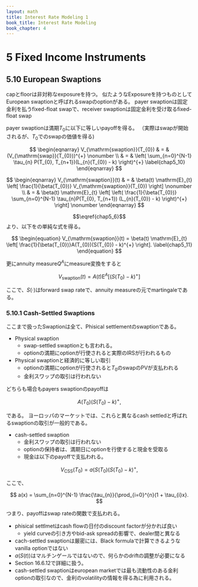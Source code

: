 ```yaml
---
layout: math
title: Interest Rate Modeling 1
book_title: Interest Rate Modeling
book_chapter: 4
---
```


# 5 Fixed Income Instruments

## 5.10 European Swaptions
capとfloorは非対称なexposureを持つ。
似たようなExposureを持つものとしてEuropean swaptionと呼ばれるswapのoptionがある。
payer swaptionは固定金利を払うfixed-float swapで、receiver swaptionは固定金利を受け取るfixed-float swap

payer swaptionは満期$T_{0}$に以下に等しいpayoffを得る。
（実際はswapが開始されるが、$T_{0}$でのswapの価値を得る)

$$
\begin{eqnarray}
    V_{\mathrm{swaption}}(T_{0})
        & = &
            (V_{\mathrm{swap}}(T_{0}))^{+}
        \nonumber
        \\
        & = &
            \left(
                \sum_{n=0}^{N-1} \tau_{n} P(T_{0}, T_{n+1})(L_{n}(T_{0}) - k)
            \right)^{+}
        \label{chap5_10}
\end{eqnarray}
$$

$$
\begin{eqnarray}
    V_{\mathrm{swaption}}(t)
        & = &
            \beta(t)
            \mathrm{E}_{t}
            \left[
               \frac{1}{\beta(T_{0})} V_{\mathrm{swaption}}(T_{0})
            \right]
        \nonumber
        \\
        & = &
            \beta(t)
            \mathrm{E}_{t}
            \left[
                \left(
                   \frac{1}{\beta(T_{0})}
                   \sum_{n=0}^{N-1} \tau_{n}P(T_{0}, T_{n+1}) (L_{n}(T_{0}) - k)
                \right)^{+}
            \right]
        \nonumber
\end{eqnarray}
$$

$$\eqref{chap5_6}$$より、以下をの単純な式を得る。

$$
\begin{equation}
    V_{\mathrm{swaption}}(t)
        = \beta(t)
            \mathrm{E}_{t}
            \left[
                \frac{1}{\beta(T_{0})}A(T_{0})(S(T_{0}) - k)^{+}
            \right].
    \label{chap5_11}
\end{equation}
$$

更にannuity measure$Q^{A}$にmeasure変換をすると

$$
\begin{equation}
    V_{\mathrm{swaption}}(t)
        = A(t) \mathrm{E}^{A}
        \left[
            (S(T_{0}) - k)^{+}
        \right]
    \label{chap5_12}
\end{equation}
$$

ここで、$S(\cdot)$はforward swap rateで、annuity measureの元でmartingaleである。



### 5.10.1 Cash-Settled Swaptions
ここまで扱ったSwaptionは全て、Phisical settlementのswaptionである。

* Physical swaption
    * swap-settled swaptionとも言われる。
    * optionの満期にoptionが行使されると実際のIRSが行われるもの
* Physical swaptionと経済的に等しい取引
    * optionの満期にoptionが行使されると$T_{0}$のswapのPVが支払われる
    * 金利スワップの取引は行われない

どちらも場合もpayers swaptionのpayoffは

$$
\begin{equation}
    A(T_{0}) (S(T_{0}) - k)^{+},
    \label{chap5_15_payoff_physical_settled_swaption}
\end{equation}
$$

である。
ヨーロッパのマーケットでは、これらと異なるcash settledと呼ばれるswaptionの取引が一般的である。

* cash-settled swaption
    * 金利スワップの取引は行われない
    * optionの保持者は、満期日にoptionを行使すると現金を受取る
    * 現金は以下のpayoffで支払われる。

$$
    V_{\mathrm{CSS}}(T_{0})
        = a(S(T_{0}) (S(T_{0}) - k)^{+},
$$

ここで、

$$
    a(x)
        = \sum_{n=0}^{N-1} \frac{\tau_{n}}{\prod_{i=0}^{n}(1 + \tau_{i}x}.
$$

つまり、payoffはswap rateの関数で支払われる。

* phisical settlmetはcash flowの日付のdiscount factorが分かれば良い
    * yield curveの引き方やbid-ask spreadの影響で、dealer間と異なる 
* cach-settled swaptionは厳密には、Black formulaで計算できるようなvanilla optionではない
* $a(S(t))$はマルチンゲールではないので、何らかのdriftの調整が必要になる
* Section 16.6.12で詳細に扱う。
* cash-settled swaptionはeuropean marketでは最も流動性のある金利optionの取引なので、金利のvolatilityの情報を得る為に利用される。



